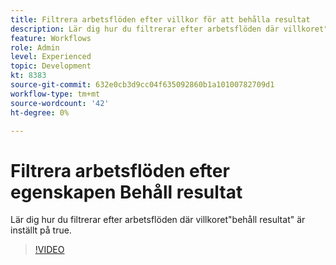 ```yaml
---
title: Filtrera arbetsflöden efter villkor för att behålla resultat
description: Lär dig hur du filtrerar efter arbetsflöden där villkoret"behåll resultat" är inställt på true.
feature: Workflows
role: Admin
level: Experienced
topic: Development
kt: 8383
source-git-commit: 632e0cb3d9cc04f635092860b1a10100782709d1
workflow-type: tm+mt
source-wordcount: '42'
ht-degree: 0%

---
```



# Filtrera arbetsflöden efter egenskapen Behåll resultat

Lär dig hur du filtrerar efter arbetsflöden där villkoret&quot;behåll resultat&quot; är inställt på true.

>[!VIDEO](https://video.tv.adobe.com/v/335888?quality=12)
